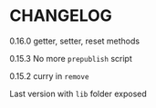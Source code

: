 # CHANGELOG

0.16.0 getter, setter, reset methods

0.15.3 No more `prepublish` script

0.15.2 curry in `remove`

Last version with `lib` folder exposed